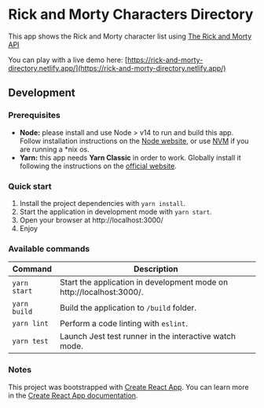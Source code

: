 # Rick and Morty Characters Directory

This app shows the Rick and Morty character list using [The Rick and Morty API
](https://rickandmortyapi.com/)

You can play with a live demo here: [https://rick-and-morty-directory.netlify.app/](https://rick-and-morty-directory.netlify.app/)

## Development

### Prerequisites

- **Node:** please install and use Node > v14 to run and build this app. Follow installation instructions on the [Node website](https://nodejs.org/en/), or use [NVM](https://github.com/nvm-sh/nvm) if you are running a *nix os.
- **Yarn:** this app needs **Yarn Classic** in order to work. Globally install it following the instructions on the [official website](https://classic.yarnpkg.com/en/docs/install/).


### Quick start

1. Install the project dependencies with `yarn install`.
2. Start the application in development mode with `yarn start`.
3. Open your browser at http://localhost:3000/
4. Enjoy

### Available commands

| Command      | Description                                                          |
| -------------| ---------------------------------------------------------------------|
| `yarn start` | Start the application in development mode on http://localhost:3000/. |
| `yarn build` | Build the application to `/build` folder.                            |
| `yarn lint`  | Perform a code linting with `eslint`.                                |
| `yarn test`  | Launch Jest test runner in the interactive watch mode.               |


### Notes

This project was bootstrapped with [Create React App](https://github.com/facebook/create-react-app). You can learn more in the [Create React App documentation](https://facebook.github.io/create-react-app/docs/getting-started).
